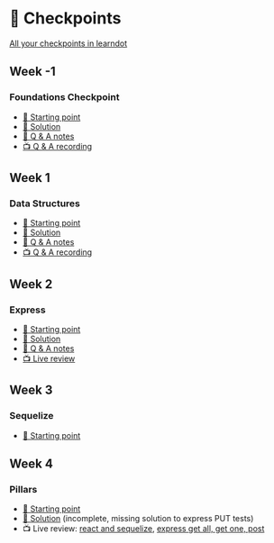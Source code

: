 # 🏁 Checkpoints

[All your checkpoints in learndot](https://learn.fullstackacademy.com/cohortAssessment)

## Week -1

### Foundations Checkpoint

- [👾 Starting point](https://github.com/FullstackAcademy/checkpoint-foundations)
- [👾 Solution](00-foundations-final)
- [📖 Q & A notes](00-foundations-final/q-and-a-notes.md)
- [📺 Q & A recording](https://youtu.be/Ou6h3ib8uYo)

## Week 1

### Data Structures

- [👾 Starting point](https://github.com/FullstackAcademy/Checkpoint-Data-Structures)
- [👾 Solution](01-data-structures)
- [📖 Q & A notes](01-data-structures/q-and-a-notes.md)
- [📺 Q & A recording](https://youtu.be/2whv3_egOIw)

## Week 2

### Express

- [👾 Starting point](https://github.com/FullstackAcademy/Checkpoint-Node-Express)
- [👾 Solution](02-express)
- [📖 Q & A notes](02-express/q-and-a-notes.md)
- [📺 Live review](https://youtu.be/GH38OuEE0yc)

## Week 3

### Sequelize

- [👾 Starting point](https://github.com/FullstackAcademy/Checkpoint-Sequelize)

## Week 4

### Pillars

- [👾 Starting point](https://github.com/FullstackAcademy/Checkpoint-Pillars)
- [👾 Solution](04-pillars) (incomplete, missing solution to express PUT tests)
- 📺 Live review: [react and sequelize](https://youtu.be/mO4smuxU65I), [express get all, get one, post](https://youtu.be/gSP1X8ICKts)
